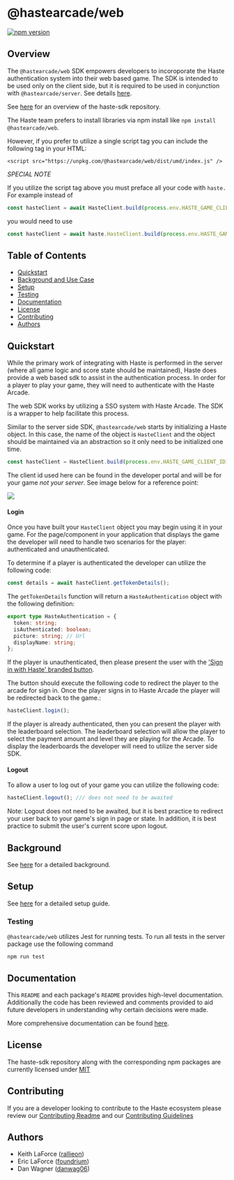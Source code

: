 # @hastearcade/web

[![npm version](https://badge.fury.io/js/%40hastearcade%2Fweb.svg)](https://badge.fury.io/js/%40hastearcade%2Fweb)

## Overview

The `@hastearcade/web` SDK empowers developers to incoroporate the Haste authentication system into their web based game. The SDK is intended to be used only on the client side, but it is required to be used in conjunction with `@hastearcade/server`. See details [here](https://github.com/playhaste/haste-sdk/blob/main/packages/server/README.md).

See [here](https://github.com/playhaste/haste-sdk/blob/main/README.md) for an overview of the haste-sdk repository.

The Haste team prefers to install libraries via npm install like `npm install @hastearcade/web`.

However, if you prefer to utilize a single script tag you can include the following tag in your HTML:

`<script src="https://unpkg.com/@hastearcade/web/dist/umd/index.js" />`

_SPECIAL NOTE_

If you utilize the script tag above you must preface all your code with `haste.` For example instead of

```typescript
const hasteClient = await HasteClient.build(process.env.HASTE_GAME_CLIENT_ID);
```

you would need to use

```typescript
const hasteClient = await haste.HasteClient.build(process.env.HASTE_GAME_CLIENT_ID);
```

## Table of Contents

- [Quickstart](#quickstart)
- [Background and Use Case](#background)
- [Setup](#setup)
- [Testing](#testing)
- [Documentation](#documentation)
- [License](#license)
- [Contributing](#contributing)
- [Authors](#authors)

## Quickstart

While the primary work of integrating with Haste is performed in the server (where all game logic and score state should be maintained), Haste does provide a web based sdk to assist in the authentication process. In order for a player to play your game, they will need to authenticate with the Haste Arcade.

The web SDK works by utilizing a SSO system with Haste Arcade. The SDK is a wrapper to help facilitate this process.

Similar to the server side SDK, `@hastearcade/web` starts by initializing a Haste object. In this case, the name of the object is `HasteClient` and the object should be maintained via an abstraction so it only need to be initialized one time.

```typescript
const hasteClient = HasteClient.build(process.env.HASTE_GAME_CLIENT_ID);
```

The client id used here can be found in the developer portal and will be for your game _not your server_. See image below for a reference point:

![](https://github.com/playhaste/haste-sdk/blob/main/docs/assets/gameclientkeys.png)

#### Login

Once you have built your `HasteClient` object you may begin using it in your game. For the page/component in your application that displays the game the developer will need to handle two scenarios for the player: authenticated and unauthenticated.

To determine if a player is authenticated the developer can utilize the following code:

```typescript
const details = await hasteClient.getTokenDetails();
```

The `getTokenDetails` function will return a `HasteAuthentication` object with the following definition:

```typescript
export type HasteAuthentication = {
  token: string;
  isAuthenticated: boolean;
  picture: string; // Url
  displayName: string;
};
```

If the player is unauthenticated, then please present the user with the ['Sign in with Haste' branded button](https://www.hastearcade.com/brand).

The button should execute the following code to redirect the player to the arcade for sign in. Once the player signs in to Haste Arcade the player will be redirected back to the game.:

```typescript
hasteClient.login();
```

If the player is already authenticated, then you can present the player with the leaderboard selection. The leaderboard selection will allow the player to select the payment amount and level they are playing for the Arcade. To display the leaderboards the developer will need to utilize the server side SDK.

#### Logout

To allow a user to log out of your game you can utilize the following code:

```typescript
hasteClient.logout(); /// does not need to be awaited
```

Note: Logout does not need to be awaited, but it is best practice to redirect your user back to your game's sign in page or state. In addition, it is best practice to submit the user's current score upon logout.

## Background

See [here](https://github.com/playhaste/haste-sdk/blob/main/README.md#Background) for a detailed background.

## Setup

See [here](https://github.com/playhaste/haste-sdk/blob/main/README.md#Setup) for a detailed setup guide.

### Testing

`@hastearcade/web` utilizes Jest for running tests. To run all tests in the server package use the following command

`npm run test`

## Documentation

This `README` and each package's `README` provides high-level documentation. Additionally the code has been reviewed and comments provided to aid future developers in understanding why certain decisions were made.

More comprehensive documentation can be found [here](https://haste-arcade.stoplight.io/).

## License

The haste-sdk repository along with the corresponding npm packages are currently licensed under [MIT](https://github.com/playhaste/haste-sdk/blob/main/LICENSE)

## Contributing

If you are a developer looking to contribute to the Haste ecosystem please review our
[Contributing Readme](https://github.com/playhaste/haste-sdk/blob/main/ContributingReadme.md) and our [Contributing Guidelines](https://github.com/playhaste/haste-sdk/blob/main/CONTRIBUTING.md)

## Authors

- Keith LaForce ([rallieon](https://github.com/rallieon/))
- Eric LaForce ([foundrium](https://github.com/foundrium/))
- Dan Wagner ([danwag06](https://github.com/danwag06))
